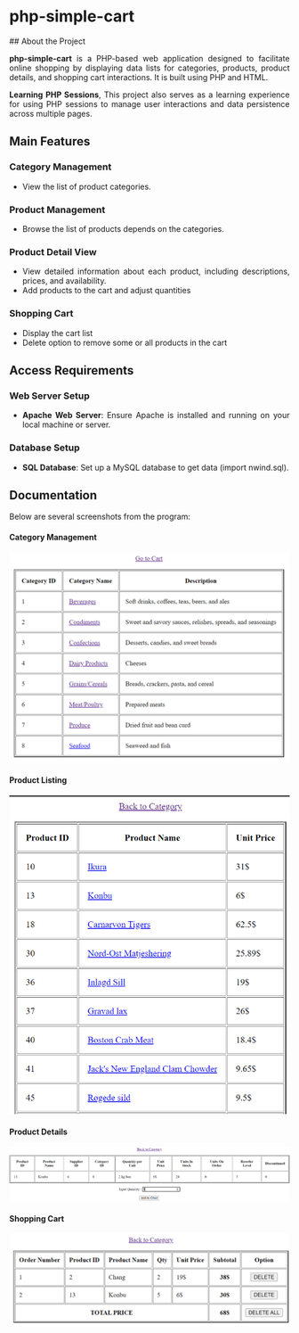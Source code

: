 # php-simple-cart

<div align="justify">
## About the Project

**php-simple-cart** is a PHP-based web application designed to facilitate online shopping by displaying data lists for categories, products, product details, and shopping cart interactions. It is built using PHP and HTML.

**Learning PHP Sessions**, This project also serves as a learning experience for using PHP sessions to manage user interactions and data persistence across multiple pages.

## Main Features

### Category Management
- View the list of product categories.

### Product Management
- Browse the list of products depends on the categories.

### Product Detail View
- View detailed information about each product, including descriptions, prices, and availability.
- Add products to the cart and adjust quantities

### Shopping Cart
- Display the cart list
- Delete option to remove some or all products in the cart

## Access Requirements

### Web Server Setup
- **Apache Web Server**: Ensure Apache is installed and running on your local machine or server.
   
### Database Setup
- **SQL Database**: Set up a MySQL database to get data (import nwind.sql).

## Documentation

Below are several screenshots from the program:

#### Category Management
![Category Management](docs/docs1.png)

#### Product Listing
![Product Listing](docs/docs2.png)

#### Product Details
![Product Details](docs/docs3.png)

#### Shopping Cart
![Shopping Cart](docs/docs4.png)
</div>